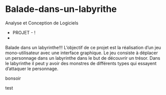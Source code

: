 ﻿# Balade-dans-un-labyrithe
Analyse et Conception de Logiciels
- PROJET - !
- 
Balade dans un labyrinthe!!!
L’objectif  de  ce  projet  est  la  réalisation  d’un  jeu  mono-utilisateur  avec  une  interface 
graphique.  Le  jeu  consiste  à  déplacer  un  personnage  dans  un  labyrinthe  dans  le  but  de 
découvrir un trésor. Dans le labyrinthe il peut y avoir des monstres de différents types qui 
essayent d’attaquer le personnage.

bonsoir


test